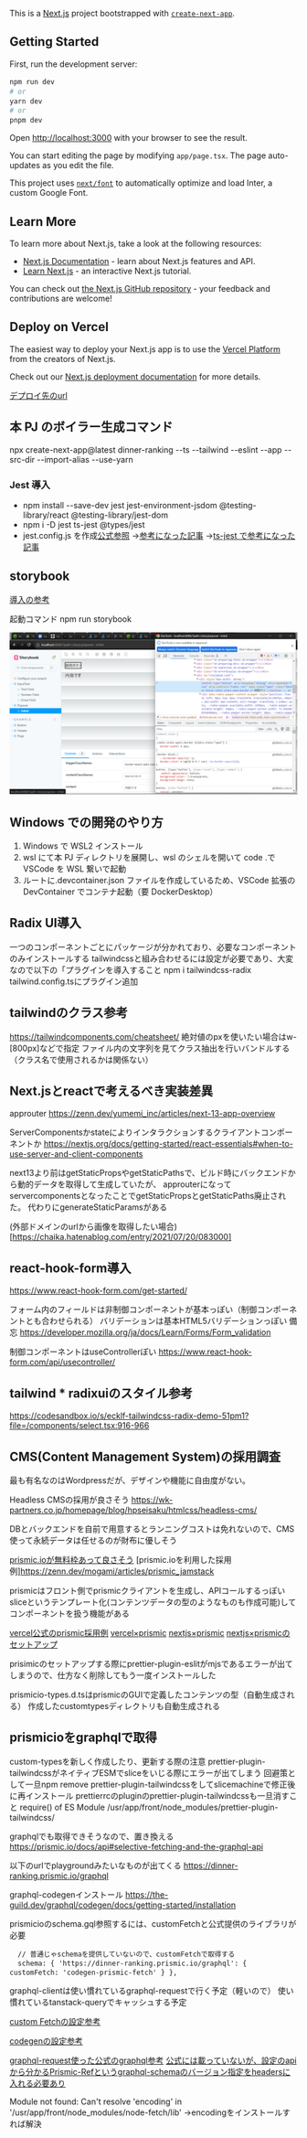 This is a [Next.js](https://nextjs.org/) project bootstrapped with [`create-next-app`](https://github.com/vercel/next.js/tree/canary/packages/create-next-app).

## Getting Started

First, run the development server:

```bash
npm run dev
# or
yarn dev
# or
pnpm dev
```

Open [http://localhost:3000](http://localhost:3000) with your browser to see the result.

You can start editing the page by modifying `app/page.tsx`. The page auto-updates as you edit the file.

This project uses [`next/font`](https://nextjs.org/docs/basic-features/font-optimization) to automatically optimize and load Inter, a custom Google Font.

## Learn More

To learn more about Next.js, take a look at the following resources:

- [Next.js Documentation](https://nextjs.org/docs) - learn about Next.js features and API.
- [Learn Next.js](https://nextjs.org/learn) - an interactive Next.js tutorial.

You can check out [the Next.js GitHub repository](https://github.com/vercel/next.js/) - your feedback and contributions are welcome!

## Deploy on Vercel

The easiest way to deploy your Next.js app is to use the [Vercel Platform](https://vercel.com/new?utm_medium=default-template&filter=next.js&utm_source=create-next-app&utm_campaign=create-next-app-readme) from the creators of Next.js.

Check out our [Next.js deployment documentation](https://nextjs.org/docs/deployment) for more details.

[デプロイ先のurl](https://dinner-ranking.vercel.app/)

## 本 PJ のボイラー生成コマンド

npx create-next-app@latest dinner-ranking --ts --tailwind --eslint --app --src-dir --import-alias --use-yarn

### Jest 導入

- npm install --save-dev jest jest-environment-jsdom @testing-library/react @testing-library/jest-dom
- npm i -D jest ts-jest @types/jest
- jest.config.js を作成[公式参照](https://nextjs.org/docs/pages/building-your-application/optimizing/testing#setting-up-jest-with-the-rust-compiler)
  →[参考になった記事](https://zenn.dev/miruoon_892/articles/e42e64fbb55137)
  →[ts-jest で参考になった記事](https://qiita.com/ridai/items/d87d77e329644aad3086)

## storybook

[導入の参考](https://panda-program.com/posts/nextjs-storybook-typescript-errors)

起動コマンド
npm run storybook

![storybookの確認のスクショ](storybook-screenshot.png)

## Windows での開発のやり方

1. Windows で WSL2 インストール
2. wsl にて本 PJ ディレクトリを展開し、wsl のシェルを開いて code .で VSCode を WSL 繋いで起動
3. ルートに.devcontainer.json ファイルを作成しているため、VSCode 拡張の DevContainer でコンテナ起動（要 DockerDesktop）

## Radix UI導入

一つのコンポーネントごとにパッケージが分かれており、必要なコンポーネントのみインストールする
tailwindcssと組み合わせるには設定が必要であり、大変なので以下の「プラグインを導入すること
npm i tailwindcss-radix
tailwind.config.tsにプラグイン追加

## tailwindのクラス参考

https://tailwindcomponents.com/cheatsheet/
絶対値のpxを使いたい場合はw-[800px]などで指定
ファイル内の文字列を見てクラス抽出を行いバンドルする（クラス名で使用されるかは関係ない）

## Next.jsとreactで考えるべき実装差異

approuter
https://zenn.dev/yumemi_inc/articles/next-13-app-overview

ServerComponentsかstateによりインタラクションするクライアントコンポーネントか
https://nextjs.org/docs/getting-started/react-essentials#when-to-use-server-and-client-components

next13より前はgetStaticPropsやgetStaticPathsで、ビルド時にバックエンドから動的データを取得して生成していたが、
approuterになってservercomponentsとなったことでgetStaticPropsとgetStaticPaths廃止された。
代わりにgenerateStaticParamsがある

(外部ドメインのurlから画像を取得したい場合)[https://chaika.hatenablog.com/entry/2021/07/20/083000]

## react-hook-form導入

https://www.react-hook-form.com/get-started/

フォーム内のフィールドは非制御コンポーネントが基本っぽい（制御コンポーネントとも合わせられる）
バリデーションは基本HTML5バリデーションっぽい
備忘
https://developer.mozilla.org/ja/docs/Learn/Forms/Form_validation

制御コンポーネントはuseControllerぽい
https://www.react-hook-form.com/api/usecontroller/

## tailwind \* radixuiのスタイル参考

https://codesandbox.io/s/ecklf-tailwindcss-radix-demo-51pm1?file=/components/select.tsx:916-966

## CMS(Content Management System)の採用調査

最も有名なのはWordpressだが、デザインや機能に自由度がない。

Headless CMSの採用が良さそう
https://wk-partners.co.jp/homepage/blog/hpseisaku/htmlcss/headless-cms/

DBとバックエンドを自前で用意するとランニングコストは免れないので、CMS使って永続データは任せるのが財布に優しそう

[prismic.ioが無料枠あって良さそう](https://prismic.io/)
[prismic.ioを利用した採用例]https://zenn.dev/mogami/articles/prismic_jamstack

prismicはフロント側でprismicクライアントを生成し、APIコールするっぽい
sliceというテンプレート化(コンテンツデータの型のようなものも作成可能)してコンポーネントを扱う機能がある

[vercel公式のprismic採用例](https://vercel.com/templates/next.js/prismic-blog)
[vercel×prismic](https://zenn.dev/k41531/articles/d05ce3527f594d)
[nextjs×prismic](https://prismic.io/docs/nextjs)
[nextjs×prismicのセットアップ](https://prismic.io/docs/setup-nextjs)

prisimicのセットアップする際にprettier-plugin-eslitがmjsであるエラーが出てしまうので、仕方なく削除してもう一度インストールした

prismicio-types.d.tsはprismicのGUIで定義したコンテンツの型（自動生成される）
作成したcustomtypesディレクトリも自動生成される

## prismicioをgraphqlで取得

custom-typesを新しく作成したり、更新する際の注意
prettier-plugin-tailwindcssがネイティブESMでsliceをいじる際にエラーが出てしまう
回避策として一旦npm remove prettier-plugin-tailwindcssをしてslicemachineで修正後に再インストール
prettierrcのpluginのprettier-plugin-tailwindcssも一旦消すこと
require() of ES Module /usr/app/front/node_modules/prettier-plugin-tailwindcss/

graphqlでも取得できそうなので、置き換える
https://prismic.io/docs/api#selective-fetching-and-the-graphql-api

以下のurlでplaygroundみたいなものが出てくる
https://dinner-ranking.prismic.io/graphql

graphql-codegenインストール
https://the-guild.dev/graphql/codegen/docs/getting-started/installation

prismicioのschema.gql参照するには、customFetchと公式提供のライブラリが必要

```
  // 普通じゃschemaを提供していないので、customFetchで取得する
  schema: { 'https://dinner-ranking.prismic.io/graphql': { customFetch: 'codegen-prismic-fetch' } },
```

graphql-clientは使い慣れているgraphql-requestで行く予定（軽いので）
使い慣れているtanstack-queryでキャッシュする予定

[custom Fetchの設定参考](https://zenn.dev/link/comments/07b77a5b694405)

[codegenの設定参考](https://zenn.dev/layerx/articles/028cb518cffd61#client-preset-%E3%81%8A%E3%81%99%E3%81%99%E3%82%81%E8%A8%AD%E5%AE%9A%E3%81%BE%E3%81%A8%E3%82%81)

[graphql-request使った公式のgraphql参考](https://prismic.io/docs/graphql-technical-reference)
[公式には載っていないが、設定のapiから分かるPrismic-Refというgraphql-schemaのバージョン指定をheadersに入れる必要あり](https://dinner-ranking.prismic.io/api/v2)

Module not found: Can't resolve 'encoding' in '/usr/app/front/node_modules/node-fetch/lib'
→encodingをインストールすれば解決

